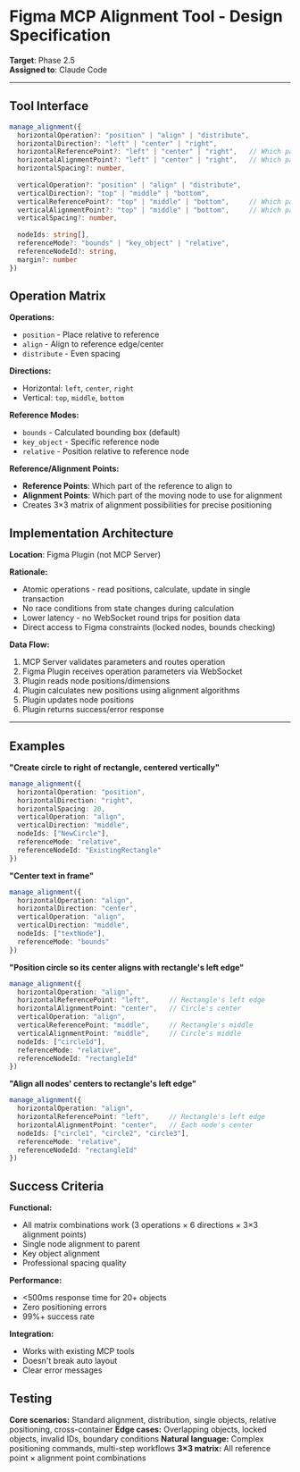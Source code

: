 # Figma MCP Alignment Tool - Design Specification

**Target**: Phase 2.5  
**Assigned to**: Claude Code

---

## Tool Interface

```typescript
manage_alignment({
  horizontalOperation?: "position" | "align" | "distribute",
  horizontalDirection?: "left" | "center" | "right",
  horizontalReferencePoint?: "left" | "center" | "right",   // Which part of reference
  horizontalAlignmentPoint?: "left" | "center" | "right",   // Which part of moving node
  horizontalSpacing?: number,
  
  verticalOperation?: "position" | "align" | "distribute", 
  verticalDirection?: "top" | "middle" | "bottom",
  verticalReferencePoint?: "top" | "middle" | "bottom",     // Which part of reference  
  verticalAlignmentPoint?: "top" | "middle" | "bottom",     // Which part of moving node
  verticalSpacing?: number,
  
  nodeIds: string[],
  referenceMode?: "bounds" | "key_object" | "relative",
  referenceNodeId?: string,
  margin?: number
})
```

## Operation Matrix

**Operations:**
- `position` - Place relative to reference
- `align` - Align to reference edge/center  
- `distribute` - Even spacing

**Directions:**
- Horizontal: `left`, `center`, `right`
- Vertical: `top`, `middle`, `bottom`

**Reference Modes:**
- `bounds` - Calculated bounding box (default)
- `key_object` - Specific reference node
- `relative` - Position relative to reference node

**Reference/Alignment Points:**
- **Reference Points**: Which part of the reference to align to
- **Alignment Points**: Which part of the moving node to use for alignment
- Creates 3×3 matrix of alignment possibilities for precise positioning

## Implementation Architecture

**Location**: Figma Plugin (not MCP Server)

**Rationale:**
- Atomic operations - read positions, calculate, update in single transaction
- No race conditions from state changes during calculation
- Lower latency - no WebSocket round trips for position data
- Direct access to Figma constraints (locked nodes, bounds checking)

**Data Flow:**
1. MCP Server validates parameters and routes operation
2. Figma Plugin receives operation parameters via WebSocket
3. Plugin reads node positions/dimensions
4. Plugin calculates new positions using alignment algorithms
5. Plugin updates node positions
6. Plugin returns success/error response

---

## Examples

**"Create circle to right of rectangle, centered vertically"**
```typescript
manage_alignment({
  horizontalOperation: "position",
  horizontalDirection: "right",
  horizontalSpacing: 20,
  verticalOperation: "align", 
  verticalDirection: "middle",
  nodeIds: ["NewCircle"],
  referenceMode: "relative",
  referenceNodeId: "ExistingRectangle"
})
```

**"Center text in frame"**
```typescript
manage_alignment({
  horizontalOperation: "align",
  horizontalDirection: "center",
  verticalOperation: "align",
  verticalDirection: "middle",
  nodeIds: ["textNode"],
  referenceMode: "bounds"
})
```

**"Position circle so its center aligns with rectangle's left edge"**
```typescript
manage_alignment({
  horizontalOperation: "align",
  horizontalReferencePoint: "left",     // Rectangle's left edge
  horizontalAlignmentPoint: "center",   // Circle's center
  verticalOperation: "align", 
  verticalReferencePoint: "middle",     // Rectangle's middle
  verticalAlignmentPoint: "middle",     // Circle's middle
  nodeIds: ["circleId"],
  referenceMode: "relative",
  referenceNodeId: "rectangleId"
})
```

**"Align all nodes' centers to rectangle's left edge"**
```typescript
manage_alignment({
  horizontalOperation: "align",
  horizontalReferencePoint: "left",     // Rectangle's left edge
  horizontalAlignmentPoint: "center",   // Each node's center
  nodeIds: ["circle1", "circle2", "circle3"],
  referenceMode: "relative",
  referenceNodeId: "rectangleId"
})
```

## Success Criteria

**Functional:**
- All matrix combinations work (3 operations × 6 directions × 3×3 alignment points)
- Single node alignment to parent
- Key object alignment 
- Professional spacing quality

**Performance:**
- <500ms response time for 20+ objects
- Zero positioning errors
- 99%+ success rate

**Integration:**
- Works with existing MCP tools
- Doesn't break auto layout
- Clear error messages

## Testing

**Core scenarios:** Standard alignment, distribution, single objects, relative positioning, cross-container
**Edge cases:** Overlapping objects, locked objects, invalid IDs, boundary conditions
**Natural language:** Complex positioning commands, multi-step workflows
**3×3 matrix:** All reference point × alignment point combinations